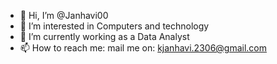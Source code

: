 - 👋 Hi, I’m @Janhavi00
- 👀 I’m interested in Computers and technology
- 🌱 I’m currently working as a Data Analyst
- 📫 How to reach me: mail me on: kjanhavi.2306@gmail.com

<!---
Janhavi00/Janhavi00 is a ✨ special ✨ repository because its `README.md` (this file) appears on your GitHub profile.
You can click the Preview link to take a look at your changes.
--->
